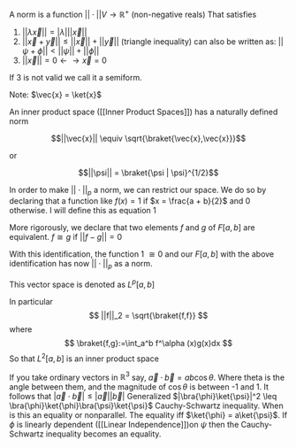 A norm is a function $|| \cdot || V \rightarrow \mathbb{R}^+$ (non-negative reals) That satisfies

1) $||\lambda \vec{x}|| = |\lambda| ||\vec{x}||$
2) $||\vec{x} + \vec{y}|| \leq ||\vec{x}|| + ||\vec{y}||$ (triangle inequality) can also be written as:  $||\psi + \phi|| < ||\psi|| + ||\phi||$
3) $||\vec{x}|| = 0 \leftarrow \rightarrow \vec{x} = 0$

If 3 is not valid we call it a semiform.

Note: $\vec{x} = \ket{x}$

An inner product space ([[Inner Product Spaces]]) has a naturally defined norm 

$$||\vec{x}|| \equiv \sqrt{\braket{\vec{x},\vec{x}}}$$

or
  
$$||\psi|| = \braket{\psi | \psi}^{1/2}$$

In order to make $||\cdot ||_p$ a norm, we can restrict our space. We do so by declaring that a function like $f(x) = 1$ if $x = \frac{a + b}{2}$ and 0 otherwise. I will define this as equation $1$ 

More rigorously, we declare that two elements $f$ and $g$ of $F[a,b]$ are equivalent. $f \cong g$ if $||f - g|| = 0$

With this identification, the function 1 $\cong 0$ and our $F[a,b]$ with the above identification has now $||\cdot||_p$ as a norm.

This vector space is denoted as $L^p[a,b]$

In particular 
$$
||f||_2 = \sqrt{\braket{f,f}}
$$
where 
$$
\braket{f,g}:=\int_a^b f^\alpha (x)g(x)dx
$$
So that $L^2[a,b]$ is an inner product space


If you take ordinary vectors in $\mathbb{R}^3$ say, $\vec{a} \cdot \vec{b} = ab\cos{\theta}$. Where theta is the angle between them, and the magnitude of $\cos{\theta}$ is between -1 and 1. It follows that $|\vec{a}\cdot\vec{b}| \leq |\vec{a}||\vec{b}|$ Generalized $|\bra{\phi}\ket{\psi}|^2 \leq \bra{\phi}\ket{\phi}\bra{\psi}\ket{\psi}$ Cauchy-Schwartz inequality. When is this an equality or nonparallel. The equality iff $\ket{\phi} = a\ket{\psi}$. If $\phi$ is linearly dependent ([[Linear Independence]])on $\psi$ then the Cauchy-Schwartz inequality becomes an equality. 


